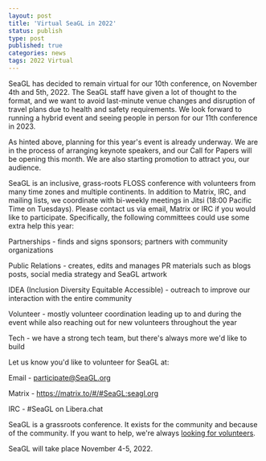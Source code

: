```yaml
---
layout: post
title: 'Virtual SeaGL in 2022'
status: publish
type: post
published: true
categories: news
tags: 2022 Virtual
---
```


SeaGL has decided to remain virtual for our 10th conference, on November 4th and 5th, 2022. The SeaGL staff have given a lot of thought to the format, and we want to avoid last-minute venue changes and disruption of travel plans due to health and safety requirements. We look forward to running a hybrid event and seeing people in person for our 11th conference in 2023. 

As hinted above, planning for this year's event is already underway. We are in the process of arranging keynote speakers, and our Call for Papers will be opening this month. We are also starting promotion to attract you, our audience. 

SeaGL is an inclusive, grass-roots FLOSS conference with volunteers from many time zones and multiple continents. In addition to Matrix, IRC, and mailing lists, we coordinate with bi-weekly meetings in Jitsi (18:00 Pacific Time on Tuesdays). Please contact us via email, Matrix or IRC if you would like to participate. Specifically, the following committees could use some extra help this year: 

Partnerships - finds and signs sponsors; partners with community organizations 

Public Relations - creates, edits and manages PR materials such as blogs posts, social media strategy and SeaGL artwork 

IDEA (Inclusion Diversity Equitable Accessible) - outreach to improve our interaction with the entire community 

Volunteer - mostly volunteer coordination leading up to and during the event while also reaching out for new volunteers throughout the year 

Tech - we have a strong tech team, but there's always more we'd like to build 

Let us know you'd like to volunteer for SeaGL at: 

Email - participate@SeaGL.org

Matrix - https://matrix.to/#/#SeaGL:seagl.org

IRC - #SeaGL on Libera.chat 

SeaGL is a grassroots conference.
It exists for the community and because of the community.
If you want to help, we're always [looking for volunteers](https://SeaGL.org/get_involved).

SeaGL will take place November 4-5, 2022.
